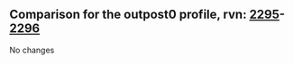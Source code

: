 ## Comparison for the outpost0 profile, rvn: [2295](https://github.com/PRO100KatYT/FortniteProfileRevisions/tree/main/profiles/outpost0/2295%20outpost0.json)-[2296](https://github.com/PRO100KatYT/FortniteProfileRevisions/tree/main/profiles/outpost0/2296%20outpost0.json)

No changes
